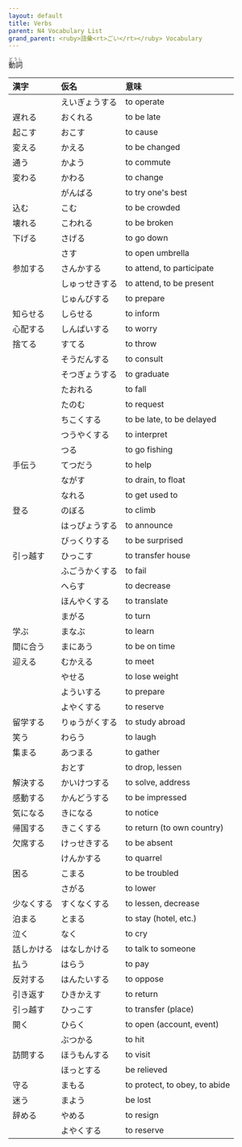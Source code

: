 ```yaml
---
layout: default
title: Verbs
parent: N4 Vocabulary List
grand_parent: <ruby>語彙<rt>ごい</rt></ruby> Vocabulary
---
```


<ruby>動詞<rt>どうし</rt></ruby>

| 漢字       | 仮名           | 意味                          |
|:---------- |:-------------- |:----------------------------- |
|            | えいぎょうする | to operate                    |
| 遅れる     | おくれる       | to be late                    |
| 起こす     | おこす         | to cause                      |
| 変える     | かえる         | to be changed                 |
| 通う       | かよう         | to commute                    |
| 変わる     | かわる         | to change                     |
|            | がんばる       | to try one's best             |
| 込む       | こむ           | to be crowded                 |
| 壊れる     | こわれる       | to be broken                  |
| 下げる     | さげる         | to go down                    |
|            | さす           | to open umbrella              |
| 参加する   | さんかする     | to attend, to participate     |
|            | しゅっせきする | to attend, to be present      |
|            | じゅんびする   | to prepare                    |
| 知らせる   | しらせる       | to inform                     |
| 心配する   | しんぱいする   | to worry                      |
| 捨てる     | すてる         | to throw                      |
|            | そうだんする   | to consult                    |
|            | そつぎょうする | to graduate                   |
|            | たおれる       | to fall                       |
|            | たのむ         | to request                    |
|            | ちこくする     | to be late, to be delayed     |
|            | つうやくする   | to interpret                  |
|            | つる           | to go fishing                 |
| 手伝う     | てつだう       | to help                       |
|            | ながす         | to drain, to float            |
|            | なれる         | to get used to                |
| 登る       | のぼる         | to climb                      |
|            | はっぴょうする | to announce                   |
|            | びっくりする   | to be surprised               |
| 引っ越す   | ひっこす       | to transfer house             |
|            | ふごうかくする | to fail                       |
|            | へらす         | to decrease                   |
|            | ほんやくする   | to translate                  |
|            | まがる         | to turn                       |
| 学ぶ       | まなぶ         | to learn                      |
| 間に合う   | まにあう       | to be on time                 |
| 迎える     | むかえる       | to meet                       |
|            | やせる         | to lose weight                |
|            | よういする     | to prepare                    |
|            | よやくする     | to reserve                    |
| 留学する   | りゅうがくする | to study abroad               |
| 笑う       | わらう         | to laugh                      |
| 集まる     | あつまる       | to gather                     |
|            | おとす         | to drop, lessen               |
| 解決する   | かいけつする   | to solve, address             |
| 感動する   | かんどうする   | to be impressed               |
| 気になる   | きになる       | to notice                     |
| 帰国する   | きこくする     | to return (to own country)    |
| 欠席する   | けっせきする   | to be absent                  |
|            | けんかする     | to quarrel                    |
| 困る       | こまる         | to be troubled                |
|            | さがる         | to lower                      |
| 少なくする | すくなくする   | to lessen, decrease           |
| 泊まる     | とまる         | to stay (hotel, etc.)         |
| 泣く       | なく           | to cry                        |
| 話しかける | はなしかける   | to talk to someone            |
| 払う       | はらう         | to pay                        |
| 反対する   | はんたいする   | to oppose                     |
| 引き返す   | ひきかえす     | to return                     |
| 引っ越す   | ひっこす       | to transfer (place)           |
| 開く       | ひらく         | to open (account, event)      |
|            | ぶつかる       | to hit                        |
| 訪問する   | ほうもんする   | to visit                      |
|            | ほっとする     | be relieved                   |
| 守る       | まもる         | to protect, to obey, to abide |
| 迷う       | まよう         | be lost                       |
| 辞める     | やめる         | to resign                     |
|            | よやくする     | to reserve                    |

